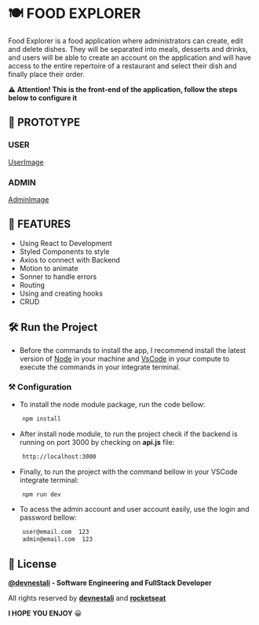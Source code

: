 
# 🍽️ FOOD EXPLORER

Food Explorer is a food application where administrators can create, edit and delete dishes. They will be separated into meals, desserts and drinks, and users will be able to create an account on the application and will have access to the entire repertoire of a restaurant and select their dish and finally place their order.

⚠️ **Attention! This is the front-end of the application, follow the steps below to configure it** 

## 🤖 PROTOTYPE

### USER

[UserImage](./src/assets/userImage.png)

### ADMIN

[AdminImage](./src/assets/adminImage.png)


## 📒 FEATURES

 - Using React to Development
 - Styled Components to style
 - Axios to connect with Backend
 - Motion to animate
 - Sonner to handle errors
 - Routing
 - Using and creating hooks
 - CRUD



## 🛠️ Run the Project



* Before the commands to install the app, I recommend install the latest version of [Node](https://nodejs.org/) in your machine and [VsCode](https://code.visualstudio.com/) in your compute to execute the commands in your integrate terminal.

### ⚒️ Configuration

* To install the node module package, run the code bellow: 

```bash
    npm install
```
* After install node module, to run the project check if the backend is running on port 3000 by checking on **api.js** file: 
```bash
    http://localhost:3000
```

* Finally, to run the project with the command bellow in your VSCode integrate terminal: 
```bash
    npm run dev
```

* To acess the admin account and user account easily, use the login and password bellow: 
```bash
    user@email.com  123
    admin@email.com  123
```

## 🚀 License

**[@devnestali]('https://github.com/devnestali') - Software Engineering and FullStack Developer**



All rights reserved by **[devnestali]('https://github.com/devnestali')** and **[rocketseat]('https://www.rocketseat.com.br/')**

**I HOPE YOU ENJOY** 😀
